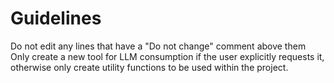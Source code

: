 # Guidelines

Do not edit any lines that have a "Do not change" comment above them
Only create a new tool for LLM consumption if the user explicitly requests it, otherwise only create utility functions to be used within the project.
